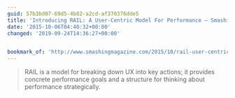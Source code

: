 ```yaml
---
guid: 57b3bd07-69d5-4b82-a2cd-af370376dde5
title: 'Introducing RAIL: A User-Centric Model For Performance – Smashing Magazine'
date: '2015-10-06T04:40:32+00:00'
changed: '2019-09-24T14:36:27+00:00'


bookmark_of: 'http://www.smashingmagazine.com/2015/10/rail-user-centric-model-performance/'
---
```



<blockquote>RAIL is a model for breaking down UX into key actions; it provides concrete performance goals and a structure for thinking about performance strategically.</blockquote>
